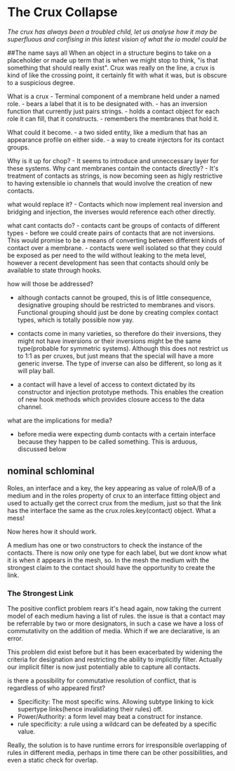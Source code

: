 # The Crux Collapse

_The crux has always been a troubled child, let us analyse how it may be superfluous and confising in this latest vision of what the io model could be_

##The name says all
When an object in a structure begins to take on a placeholder or made up term that is when we might stop to think, "is that something that should really exist". Crux was really on the line, a crux is kind of like the crossing point, it certainly fit with what it was, but is obscure to a suspicious degree.

What is a crux
    - Terminal component of a membrane held under a named role.
    - bears a label that it is to be designated with.
    - has an inversion function that currently just pairs strings. 
    - holds a contact object for each role it can fill, that it constructs.
    - remembers the membranes that hold it.

What could it become.
    - a two sided entity, like a medium that has an appearance profile on either side.
    - a way to create injectors for its contact groups.
    
    
Why is it up for chop?
    - It seems to introduce and unneccessary layer for these systems. Why cant membranes contain the contacts directly?
    - It's treatment of contacts as strings, is now becoming seen as higly restrictive to having extensible io channels that would involve the creation of new contacts.
    
what would replace it?
     - Contacts which now implement real inversion and bridging and injection, the inverses would reference each other directly.
     
what cant contacts do? 
    - contacts cant be groups of contacts of different types
    - before we could create pairs of contacts that are not inversions. This would promise to be a means of converting between different kinds of contact over a membrane. 
    - contacts were well isolated so that they could be exposed as per need to the wild without leaking to the meta level, however a recent development has seen that contacts should only be available to state through hooks.

how will those be addressed?
- although contacts cannot be grouped, this is of little consequence, designative grouping should be restricted to membranes and visors. Functional grouping should just be done by creating complex contact types, which is totally possible now yay. 

- contacts come in many varieties, so therefore do their inversions, they might not have inversions or their inversions might be the same type(probable for symmetric systems). Although this does not restrict us to 1:1 as per cruxes, but just means that the special will have a more generic inverse. The type of inverse can also be different, so long as it will play ball. 

- a contact will have a level of access to context dictated by its constructor and injection prototype methods. This enables the creation of new hook methods which provides closure access to the data channel. 

what are the implications for media?
- before media were expecting dumb contacts with a certain interface because they happen to be called something. This is arduous, discussed below

## nominal schlominal
Roles, an interface and a key, the key appearing as value of roleA/B of a medium and in the roles property of crux to an interface fitting object and used to actually get the correct crux from the medium, just so that the link has the interface the same as the crux.roles.key(contact) object. What a mess!

Now heres how it should work. 

A medium has one or two constructors to check the instance of the contacts. There is now only one type for each label, but we dont know what it is when it appears in the mesh, so. In the mesh the medium with the strongest claim to the contact should have the opportunity to create the link. 

### The Strongest Link
The positive conflict problem rears it's head again, now taking the current model of  each medium having a list of rules. the issue is that a contact may be referrable by two or more designators, in such a case we have a loss of commutativity on the addition of media. Which if we are declarative, is an error. 

This problem did exist before but it has been exacerbated by widening the criteria for designation and restricting the ability to implicitly filter. Actually our implicit filter is now just potentially able to capture all contacts. 

is there a possibility for commutative resolution of conflict, that is regardless of who appeared first? 
- Specificity: The most specific wins. Allowing subtype linking to kick supertype links(hence invalidiating their rules) off.
- Power/Authority: a form level may beat a construct for instance. 
- rule specificity: a rule using a wildcard can be defeated by a specific value.

Really, the solution is to have runtime errors for irresponsible overlapping of rules in different media, perhaps in time there can be other possibilities, and even a static check for overlap. 

  




